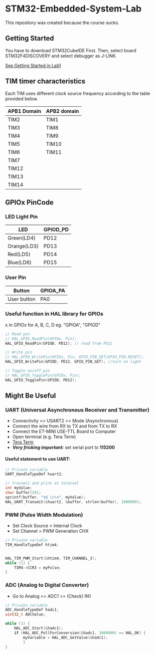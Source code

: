 # STM32-Embedded-System-Lab
This repository was created because the course sucks.

## Getting Started

You have to download STM32CubeIDE First. Then, select board STM32F4DISCOVERY and select debugger as J-LINK.

[See Getting Started in Lab1](https://github.com/tongplw/STM32-Embedded-System-Lab/blob/master/Lab1%20Basic%20MCU%20development%20on%20STM32/Lab1-Main.pdf)

## TIM timer characteristics

Each TIM uses different clock source frequency according to the table provided below.

| APB1 Domain | APB2 domain |
| ------------- | ------------- |
| TIM2  | TIM1 	|
| TIM3  | TIM8 	|
| TIM4  | TIM9 	|
| TIM5  | TIM10 |
| TIM6  | TIM11 |
| TIM7  |	|
| TIM12 |	|
| TIM13 |	|
| TIM14 |	|

## GPIOx PinCode

### LED Light Pin

| LED | GPIOD_PD |
| ------------- | ------------- |
| Green(LD4)  |  PD12 	|
| Orange(LD3)  |  PD13	|
| Red(LD5)  | 	PD14 	|
| Blue(LD6)  | PD15 |

### User Pin

| Button | GPIOA_PA |
| ------------- | ------------- |
| User button  |  PA0 |


### Useful function in HAL library for GPIOs

x in GPIOx for A, B, C, D eg. "GPIOA", "GPIOD"

```C
// Read pin
// HAL_GPIO_ReadPin(GPIOx, Pin);
HAL_GPIO_ReadPin(GPIOD, PD12); // read from PD12

// Write pin
// HAL_GPIO_WritePin(GPIOx, Pin, GPIO_PIN_SET/GPIO_PIN_RESET);
HAL_GPIO_WritePin(GPIOD, PD12, GPIO_PIN_SET); //turn on light

// Toggle on/off pin
// HAL_GPIO_TogglePin(GPIOx, Pin);
HAL_GPIO_TogglePin(GPIOD, PD12);
```

## Might Be Useful


### UART (Universal Asynchronous Receiver and Transmitter)

* Connectivity >> USART2 >> Mode (Asynchronous)
* Connect the wire from RX to TX and from TX to RX
* Connect the ET-MINI USE-TTL Board to Computer
* Open terminal (e.g. Tera Term)
* [Tera Term](https://osdn.net/projects/ttssh2/releases/)
* ***Very fricking important:*** set serial port to **115200**

#### Useful statement to use UART:

```C
// Private variable
UART_HandleTypeDef huart2;

// transmit and print at terminal
int myValue;
char buffer[20];
sprintf(buffer, "%d \r\n", myValue);
HAL_UART_Transmit(&huart2, &buffer, strlen(buffer), 1000000);
```

### PWM (Pulse Width Modulation)

* Set Clock Source > Internal Clock
* Set Channel > PWM Generation CHX

```C
// Private variable
TIM_HandleTypeDef htim4;


HAL_TIM_PWM_Start(&htim4, TIM_CHANNEL_3);
while (1) {
	TIM4->CCR3 = myPulse;
}
```

### ADC (Analog to Digital Converter)

* Go to Analog >> ADC1 >> (Check) IN1



```C
// Private variable
ADC_HandleTypeDef hadc1;
uint32_t ADCValue;

while (1) {
	HAL_ADC_Start(&hadc1);
	if (HAL_ADC_PollForConversion(&hadc1, 1000000) == HAL_OK) {
		myVariable = HAL_ADC_GetValue(&hadc1);
    	}
}
```
